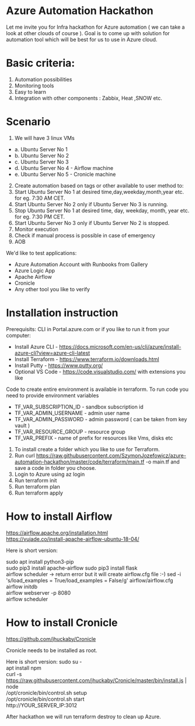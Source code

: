 # Azure Automation Hackathon

Let me invite you for Infra hackathon for Azure automation ( we can take a look at other clouds of course ).
Goal is to come up with solution for automation tool which will be best for us to use in Azure cloud.

# Basic criteria:

1.	Automation possibilities 
2.	Monitoring tools
3.	Easy to learn
4.	Integration with other components : Zabbix, Heat ,SNOW etc.

# Scenario

1.	We will have 3 linux VMs 
- a.	Ubuntu Server No 1
- b.	Ubuntu Server No 2
- c.	Ubuntu Server No 3
- d.	Ubuntu Server No 4 - Airflow machine
- e.	Ubuntu Server No 5 - Cronicle machine

2.	Create automation based on tags or other available to user method to:
3.	Start Ubuntu Server No 1 at desired time,day,weekday,month,year etc. for eg. 7:30 AM CET. 
4.	Start Ubuntu Server No 2 only if Ubuntu Server No 3 is running.
5.	Stop Ubuntu Server No 1 at desired time, day, weekday, month, year etc. for eg. 7:30 PM CET. 
6.	Start Ubuntu Server No 3 only if Ubuntu Server No 2 is stopped.
7.	Monitor execution
8.	Check if manual process is possible in case of emergency
9.	AOB

We'd like to test applications:
-	Azure Automation Account with Runbooks from Gallery
-	Azure Logic App
-	Apache Airflow 
-	Cronicle
-	Any other tool you like to verify




# Installation instruction
Prerequisits:
CLI in Portal.azure.com or if you like to run it from your computer:
- Install Azure CLI - https://docs.microsoft.com/en-us/cli/azure/install-azure-cli?view=azure-cli-latest
- Install Terraform - https://www.terraform.io/downloads.html
- Install Putty     - https://www.putty.org/  
- Optional VS Code  - https://code.visualstudio.com/ with extensions you like  

Code to create entire environment is available in terraform.
To run code you need to provide environment variables
-	TF_VAR_SUBSCRIPTION_ID  - sandbox subscription id
-	TF_VAR_ADMIN_USERNAME   - admin user name
-	TF_VAR_ADMIN_PASSWORD   - admin password ( can be taken from key vault )
-	TF_VAR_RESOURCE_GROUP   - resource group
-	TF_VAR_PREFIX           - name of prefix for resources like Vms, disks etc


1. To install create a folder which you like to use for Terraform.
2. Run curl https://raw.githubusercontent.com/SzymonJozefowicz/azure-automation-hackathon/master/code/terraform/main.tf -o main.tf and save a code in folder you choose.
3. Login to Azure using az login
4. Run terraform init
5. Run terraform plan
6. Run terraform apply

# How to install Airflow  
https://airflow.apache.org/installation.html  
https://vujade.co/install-apache-airflow-ubuntu-18-04/  

Here is short version:  

sudo apt install python3-pip  
sudo pip3 install apache-airflow
sudo pip3 install flask  
airflow scheduler  -> return error but it will create airflow.cfg file :-)
sed -i 's/load_examples = True/load_examples = False/g' airflow/airflow.cfg  
airflow initdb  
airflow webserver -p 8080  
airflow scheduler  


# How to install Cronicle
https://github.com/jhuckaby/Cronicle

Cronicle needs to be installed as root.

Here is short version:
sudo su -  
apt install npm  
curl -s https://raw.githubusercontent.com/jhuckaby/Cronicle/master/bin/install.js | node  
/opt/cronicle/bin/control.sh setup  
/opt/cronicle/bin/control.sh start  
http://YOUR_SERVER_IP:3012  


After hackathon we will run terraform destroy to clean up Azure.








